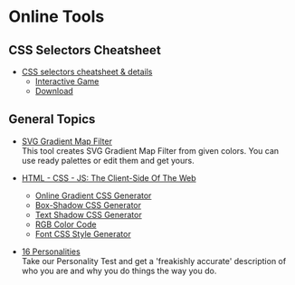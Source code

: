 # Online Tools

## CSS Selectors Cheatsheet  
- [CSS selectors cheatsheet & details](https://medium.com/design-code-repository/css-selectors-cheatsheet-details-9593bc204e3f)  
  - [Interactive Game](https://frontend30.com/css-selectors-cheatsheet/)  
  - [Download](https://www.dropbox.com/s/h2hni9o1m1di989/CSS%20selectors%20cheatsheet.pdf?dl=0)  

## General Topics  

- [SVG Gradient Map Filter](https://yoksel.github.io/svg-gradient-map/)  
  This tool creates SVG Gradient Map Filter from given colors. You can use ready palettes or edit them and get yours.
  
- [HTML - CSS - JS: The Client-Side Of The Web](https://html-css-js.com/)
  - [Online Gradient CSS Generator](https://html-css-js.com/css/generator/gradient/)  
  - [Box-Shadow CSS Generator](https://html-css-js.com/css/generator/box-shadow/)  
  - [Text Shadow CSS Generator](https://html-css-js.com/css/generator/text-shadow/)  
  - [RGB Color Code](https://rgbcolorcode.com/)  
  - [Font CSS Style Generator](https://html-css-js.com/css/generator/font/)

- [16 Personalities](https://www.16personalities.com/)  
  Take our Personality Test and get a 'freakishly accurate' description of who you are and why you do things the way you do.
